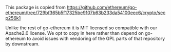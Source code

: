 This package is copied from
https://github.com/ethereum/go-ethereum/tree/729bf365b5f17325be9107b63b233da54100eec6/crypto/secp256k1

Unlike the rest of go-ethereum it is MIT licensed so compatible with our
Apache2.0 license. We opt to copy in here rather than depend on go-ethereum to
avoid issues with vendoring of the GPL parts of that repository by downstream.
